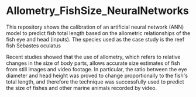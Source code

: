 # Allometry_FishSize_NeuralNetworks

This repository shows the calibration of an artificial neural network (ANN) model to predict fish total length based on the allometric relationships of the fish eye and head (inputs). The species used as the case study is the reef fish Sebastes oculatus

Recent studies showed that the use of allometry, which refers to relative changes in the size of body parts, allows accurate size estimates of fish from still images and video footage. In particular, the ratio between the eye diameter and head height was proved to change proportionally to the fish's total length, and therefore the technique was successfully used to predict the size of fishes and other marine animals recorded by video.
